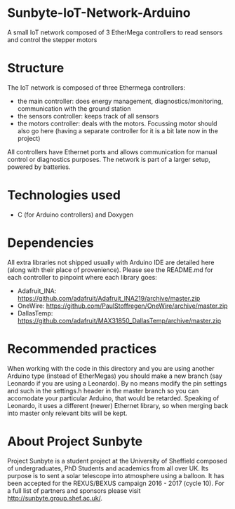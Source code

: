 # Sunbyte-IoT-Network-Arduino
A small IoT network composed of 3 EtherMega controllers to read sensors and control the stepper motors

# Structure #
The IoT network is composed of three Ethermega controllers:
* the main controller: does energy management, diagnostics/monitoring, communication with the ground station
* the sensors controller: keeps track of all sensors
* the motors controller: deals with the motors. Focussing motor should also go here (having a separate controller for it is a bit late now in the project)

All controllers have Ethernet ports and allows communication for manual control or diagnostics purposes. 
The network is part of a larger setup, powered by batteries. 

# Technologies used #
* C (for Arduino controllers) and Doxygen

# Dependencies #
All extra libraries not shipped usually with Arduino IDE are detailed here (along with their place of provenience).
Please see the README.md for each controller to pinpoint where each library goes:
* Adafruit_INA: https://github.com/adafruit/Adafruit_INA219/archive/master.zip
* OneWire: https://github.com/PaulStoffregen/OneWire/archive/master.zip
* DallasTemp: https://github.com/adafruit/MAX31850_DallasTemp/archive/master.zip

# Recommended practices #
When working with the code in this directory and you are using another Arduino type (instead of EtherMegas)
you should make a new branch (say Leonardo if you are using a Leonardo). By no means modify the pin settings and such in the
settings.h header in the master branch so you can accomodate your particular Arduino, that would be retarded. Speaking of Leonardo, 
it uses a different (newer) Ethernet library, so when merging back into master only relevant bits will be kept. 

# About Project Sunbyte #
Project Sunbyte is a student project at the University of Sheffield composed of undergraduates, PhD Students
and academics from all over UK. Its purpose is to sent a solar telescope into atmosphere using a balloon.
It has been accepted for the REXUS/BEXUS campaign 2016 - 2017 (cycle 10). For a full list of partners and sponsors
please visit http://sunbyte.group.shef.ac.uk/. 

